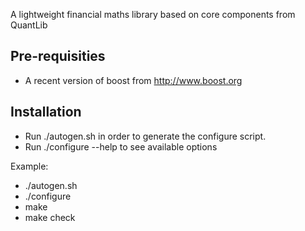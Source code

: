 A lightweight financial maths library based on core components from QuantLib

Pre-requisities
---------------
* A recent version of boost from http://www.boost.org

Installation
------------
* Run ./autogen.sh in order to generate the configure script.
* Run ./configure --help to see available options

Example:
* ./autogen.sh
* ./configure
* make
* make check
